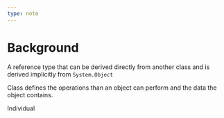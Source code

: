 ```yaml
---
type: note
---
```

# Background
A reference type that can be derived directly from another class and is derived implicitly from `System.Object`

Class defines the operations than an object can perform and the data the object contains. 

Individual 